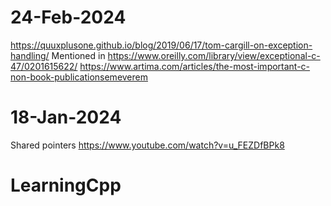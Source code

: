 # 24-Feb-2024
https://quuxplusone.github.io/blog/2019/06/17/tom-cargill-on-exception-handling/
Mentioned in https://www.oreilly.com/library/view/exceptional-c-47/0201615622/
https://www.artima.com/articles/the-most-important-c-non-book-publicationsemeverem

# 18-Jan-2024
Shared pointers
https://www.youtube.com/watch?v=u_FEZDfBPk8

# LearningCpp
